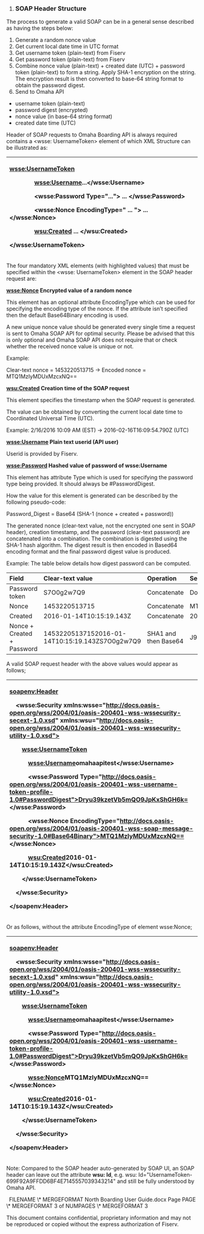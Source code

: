 ﻿

   1. ### **SOAP Header Structure**
The process to generate a valid SOAP can be in a general sense described as having the steps below:

1. Generate a random nonce value
1. Get current local date time in UTC format
1. Get username token (plain-text) from Fiserv
1. Get password token (plain-text) from Fiserv
1. Combine nonce value (plain-text) + created date (UTC) + password token (plain-text) to form a string. Apply SHA-1 encryption on the string. The encryption result is then converted to base-64 string format to obtain the password digest.
1. Send to Omaha API
- username token (plain-text) 
- password digest (encrypted) 
- nonce value (in base-64 string format) 
- created date time (UTC) 

Header of SOAP requests to Omaha Boarding API is always required contains a <wsse: UsernameToken> element of which XML Structure can be illustrated as:

|<p><wsse:UsernameToken></p><p>`        `<wsse:Username>...</wsse:Username></p><p>`        `<wsse:Password Type="..."> ... </wsse:Password></p><p>`        `<wsse:Nonce EncodingType=" ... "> ... </wsse:Nonce></p><p>`        `<wsu:Created> ... </wsu:Created></p><p></wsse:UsernameToken></p>|
| :- |
The four mandatory XML elements (with highlighted values) that must be specified within the <wsse: UsernameToken> element in the SOAP header request are:

**<wsse:Nonce> Encrypted value of a random nonce**

This element has an optional attribute EncodingType which can be used for specifying the encoding type of the nonce. If the attribute isn’t specified then the default Base64Binary encoding is used. 

A new unique nonce value should be generated every single time a request is sent to Omaha SOAP API  for optimal security. Please be advised that this is only optional and Omaha SOAP API does not require that or check whether the received  nonce value is unique or not. 

Example: 

Clear-text nonce = 1453220513715 → Encoded nonce = MTQ1MzIyMDUxMzcxNQ==

**<wsu:Created> Creation time of the SOAP request**

This element specifies the timestamp when the SOAP request is generated.

The value can be obtained by converting the current local date time to Coordinated Universal Time (UTC).

Example: 2/16/2016 10:09 AM (EST) → 2016-02-16T16:09:54.790Z (UTC)

**<wsse:Username> Plain text userid (API user)**

Userid is provided by Fiserv.

**<wsse:Password> Hashed value of password of wsse:Username**

This element has attribute Type which is used for specifying the password type being provided. It should always be #PasswordDigest.

How the value for this element is generated can be described by the following pseudo-code:

Password\_Digest = Base64 (SHA-1 (nonce + created + password))

The generated nonce (clear-text value, not the encrypted one sent in SOAP header), creation timestamp, and the password (clear-text password) are concatenated into a combination. The combination is digested using the SHA-1 hash algorithm. The digest result is then encoded in Based64 encoding format and the final password digest value is produced. 

Example: The table below details how digest password can be computed. 

|**Field**|**Clear-text value**|**Operation** |**Sent value**|
| :- | :- | :- | :- |
|Password token|S7O0g2w7Q9|Concatenate|Do not send|
|Nonce|1453220513715|Concatenate|MTQ1MzIyMDUxMzcxNQ==|
|Created|2016-01-14T10:15:19.143Z|Concatenate |2016-01-14T10:15:19.143Z|
|Nonce + Created + Password|14532205137152016-01-14T10:15:19.143ZS7O0g2w7Q9|SHA1 and then Base64|J93nsDIrtANaR39AVLRboICHhGM=|
A valid SOAP request header with the above values would appear as follows;

|<p><soapenv:Header></p><p>`  `<wsse:Security xmlns:wsse="http://docs.oasis-open.org/wss/2004/01/oasis-200401-wss-wssecurity-secext-1.0.xsd" xmlns:wsu="http://docs.oasis-open.org/wss/2004/01/oasis-200401-wss-wssecurity-utility-1.0.xsd"></p><p>`    `<wsse:UsernameToken></p><p>`      `<wsse:Username>omahaapitest</wsse:Username></p><p>`      `<wsse:Password Type="http://docs.oasis-open.org/wss/2004/01/oasis-200401-wss-username-token-profile-1.0#PasswordDigest">Dryu39kzetVb5mQO9JpKxShGH6k=</wsse:Password></p><p>`      `<wsse:Nonce EncodingType="http://docs.oasis-open.org/wss/2004/01/oasis-200401-wss-soap-message-security-1.0#Base64Binary">MTQ1MzIyMDUxMzcxNQ==</wsse:Nonce></p><p>`      `<wsu:Created>2016-01-14T10:15:19.143Z</wsu:Created></p><p>`    `</wsse:UsernameToken></p><p>`  `</wsse:Security></p><p></soapenv:Header></p>|
| :- |
Or as follows, without the attribute EncodingType of element wsse:Nonce;

|<p><soapenv:Header></p><p>`  `<wsse:Security xmlns:wsse="http://docs.oasis-open.org/wss/2004/01/oasis-200401-wss-wssecurity-secext-1.0.xsd" xmlns:wsu="http://docs.oasis-open.org/wss/2004/01/oasis-200401-wss-wssecurity-utility-1.0.xsd"></p><p>`    `<wsse:UsernameToken></p><p>`      `<wsse:Username>omahaapitest</wsse:Username></p><p>`      `<wsse:Password Type="http://docs.oasis-open.org/wss/2004/01/oasis-200401-wss-username-token-profile-1.0#PasswordDigest">Dryu39kzetVb5mQO9JpKxShGH6k=</wsse:Password></p><p>`      `<wsse:Nonce>MTQ1MzIyMDUxMzcxNQ==</wsse:Nonce></p><p>`      `<wsu:Created>2016-01-14T10:15:19.143Z</wsu:Created></p><p>`    `</wsse:UsernameToken></p><p>`  `</wsse:Security></p><p></soapenv:Header></p>|
| :- |
Note: Compared to the SOAP header auto-generated by SOAP UI, an SOAP header can leave out the attribute **wsu: Id**, e.g. wsu: Id="UsernameToken-699F92A9FFDD6BF4E7145557039343214" and still be fully understood by Omaha API.


` `FILENAME   \\* MERGEFORMAT North Boarding User Guide.docx		Page  PAGE   \\* MERGEFORMAT 3 of  NUMPAGES   \\* MERGEFORMAT 3

This document contains confidential, proprietary information and may not be reproduced or copied without the express authorization of Fiserv. 
